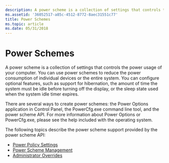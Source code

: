 ```yaml
---
description: A power scheme is a collection of settings that controls the power usage of your computer.
ms.assetid: '36052517-a85c-4512-8772-8aec31551c77'
title: Power Schemes
ms.topic: article
ms.date: 05/31/2018
---
```


# Power Schemes

A power scheme is a collection of settings that controls the power usage of your computer. You can use power schemes to reduce the power consumption of individual devices or the entire system. You can configure optional features, such as support for hibernation, the amount of time the system must be idle before turning off the display, or the sleep state used when the system idle timer expires.

There are several ways to create power schemes: the Power Options application in Control Panel, the PowerCfg.exe command line tool, and the power scheme API. For more information about Power Options or PowerCfg.exe, please see the help included with the operating system.

The following topics describe the power scheme support provided by the power scheme API:

-   [Power Policy Settings](power-policy-settings.md)
-   [Power Scheme Management](managing-power-schemes.md)
-   [Administrator Overrides](administrator-overrides.md)

 

 



